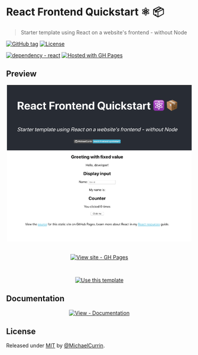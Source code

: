 # React Frontend Quickstart ⚛️ 📦
> Starter template using React on a website's frontend - without Node

[![GitHub tag](https://img.shields.io/github/tag/MichaelCurrin/react-frontend-quickstart?include_prereleases=&sort=semver)](https://github.com/MichaelCurrin/react-frontend-quickstart/releases/ "Go to GitHub releases")
[![License](https://img.shields.io/badge/License-MIT-blue)](#license "Go to license section")

[![dependency - react](https://img.shields.io/badge/dependency-react-blue)](https://www.npmjs.com/package/react "Go to React on NPM")
[![Hosted with GH Pages](https://img.shields.io/badge/Hosted_with-GitHub_Pages-blue?logo=github&logoColor=white)](https://pages.github.com/ "Go to GitHub Pages features page")


## Preview

<div align="center">
    <a href="https://michaelcurrin.github.io/react-frontend-quickstart/">
        <img src="/sample.png" alt="Sample screenshot" title="Go to website" width="500" />
    </a>
</div>

<br>

<div align="center">

[![View site - GH Pages](https://img.shields.io/badge/View_site-GH_Pages-blue?style=for-the-badge)](https://michaelcurrin.github.io/react-frontend-quickstart/ "Go to website")

<br>

[![Use this template](https://img.shields.io/badge/Generate-Use_this_template-2ea44f?style=for-the-badge)](https://github.com/MichaelCurrin/react-frontend-quickstart/generate "Create repo from template")

</div>


## Documentation

<div align="center">

[![View - Documentation](https://img.shields.io/badge/View-Documentation-blue?style=for-the-badge)](/docs/ "Go to docs")

</div>


## License

Released under [MIT](/LICENSE) by [@MichaelCurrin](https://github.com/MichaelCurrin).
